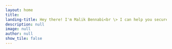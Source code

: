 ```yaml
---
layout: home
title: 
landing-title: Hey there! I'm Malik Bennabi<br \> I can help you secure your ogr, save time & money.
description: null
image: null
author: null
show_tile: false
---
```

